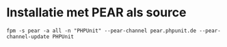 
# Installatie met PEAR als source
`fpm -s pear -a all -n "PHPUnit" --pear-channel pear.phpunit.de --pear-channel-update PHPUnit`
